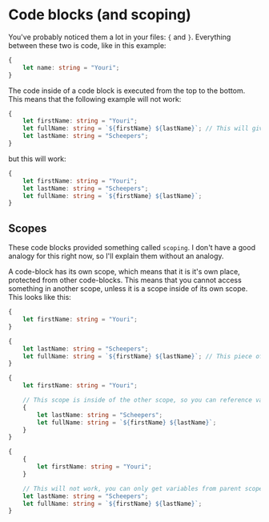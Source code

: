 # Code blocks (and scoping)
You've probably noticed them a lot in your files: `{` and `}`. Everything between these two is code, like in this example:

```ts
{
    let name: string = "Youri";
}
```

The code inside of a code block is executed from the top to the bottom. This means that the following example will not work:
```ts
{
    let firstName: string = "Youri";
    let fullName: string = `${firstName} ${lastName}`; // This will give an error, because lastName has not yet been created
    let lastName: string = "Scheepers";
}
```

but this will work:
```ts
{
    let firstName: string = "Youri";
    let lastName: string = "Scheepers";
    let fullName: string = `${firstName} ${lastName}`;
}
```

## Scopes
These code blocks provided something called `scoping`. I don't have a good analogy for this right now, so I'll explain them without an analogy.

A code-block has its own scope, which means that it is it's own place, protected from other code-blocks. This means that you cannot access something in another scope, unless it is a scope inside of its own scope. This looks like this:

```ts
{
    let firstName: string = "Youri";
}

{
    let lastName: string = "Scheepers";
    let fullName: string = `${firstName} ${lastName}`; // This piece of code will give you an error! This is because `firstName` is not inside of this scope.
}
```

```ts
{
    let firstName: string = "Youri";

    // This scope is inside of the other scope, so you can reference variables from its parent scopes
    {
        let lastName: string = "Scheepers";
        let fullName: string = `${firstName} ${lastName}`;
    }
}
```

```ts
{
    {
        let firstName: string = "Youri";
    }

    // This will not work, you can only get variables from parent scopes, not deeper scopes.
    let lastName: string = "Scheepers";
    let fullName: string = `${firstName} ${lastName}`;
}
```